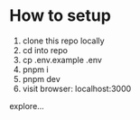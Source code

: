 
# How to setup
1. clone this repo locally
2. cd into repo
3. cp .env.example .env
4. pnpm i
5. pnpm dev
6. visit browser: localhost:3000

explore...